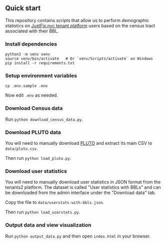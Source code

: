## Quick start

This repository contains scripts that allow us to perform demographic
statistics on [JustFix.nyc tenant platform][] users based on the census
tract associated with their BBL.

[JustFix.nyc tenant platform]: https://github.com/justFixNYC/tenants2

### Install dependencies

```
python3 -m venv venv
source venv/bin/activate   # Or `venv/Scripts/activate` on Windows
pip install -r requirements.txt
```

### Setup environment variables

```
cp .env.sample .env
```

Now edit `.env` as needed.

### Download Census data

Run `python download_census_data.py`.

### Download PLUTO data

You will need to manually download [PLUTO][] and extract its main CSV to
`data/pluto.csv`.

Then run `python load_pluto.py`.

[PLUTO]: https://www1.nyc.gov/site/planning/data-maps/open-data/dwn-pluto-mappluto.page

### Download user statistics

You will need to manually download user statistics in JSON format
from the tenants2 platform. The dataset is called
"User statistics with BBLs" and can be downloaded from the admin
interface under the "Download data" tab.

Copy the file to `data/userstats-with-bbls.json`.

Then run `python load_userstats.py`.

### Output data and view visualization

Run `python output_data.py` and then open `index.html` in your browser.
